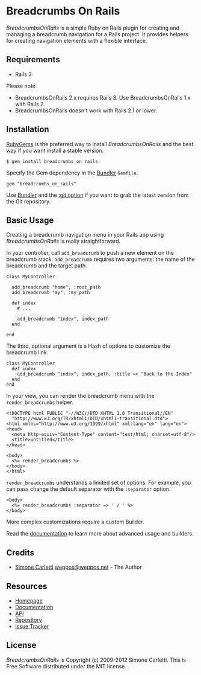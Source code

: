 # Breadcrumbs On Rails

*BreadcrumbsOnRails* is a simple Ruby on Rails plugin for creating and managing a breadcrumb navigation for a Rails project.
It provides helpers for creating navigation elements with a flexible interface.


## Requirements

* Rails 3

Please note 

* BreadcrumbsOnRails 2.x requires Rails 3. Use BreadcrumbsOnRails 1.x with Rails 2.
* BreadcrumbsOnRails doesn't work with Rails 2.1 or lower.


## Installation

[RubyGems](http://rubygems.org) is the preferred way to install *BreadcrumbsOnRails* and the best way if you want install a stable version.

    $ gem install breadcrumbs_on_rails

Specify the Gem dependency in the [Bundler](http://gembundler.com) `Gemfile`.

    gem "breadcrumbs_on_rails"

Use [Bundler](http://gembundler.com) and the [:git option](http://gembundler.com/v1.0/git.html) if you want to grab the latest version from the Git repository.


## Basic Usage

Creating a breadcrumb navigation menu in your Rails app using *BreadcrumbsOnRails* is really straightforward.

In your controller, call `add_breadcrumb` to push a new element on the breadcrumb stack. `add_breadcrumb` requires two arguments: the name of the breadcrumb and the target path.

    class MyController
    
      add_breadcrumb "home", :root_path
      add_breadcrumb "my", :my_path
      
      def index
        # ...
        
        add_breadcrumb "index", index_path
      end
    
    end

The third, optional argument is a Hash of options to customize the breadcrumb link.

    class MyController
      def index
        add_breadcrumb "index", index_path, :title => "Back to the Index"
      end
    end

In your view, you can render the breadcrumb menu with the `render_breadcrumbs` helper.

    <!DOCTYPE html PUBLIC "-//W3C//DTD XHTML 1.0 Transitional//EN"
      "http://www.w3.org/TR/xhtml1/DTD/xhtml1-transitional.dtd">
    <html xmlns="http://www.w3.org/1999/xhtml" xml:lang="en" lang="en">
    <head>
      <meta http-equiv="Content-Type" content="text/html; charset=utf-8"/>
      <title>untitled</title>
    </head>
    
    <body>
      <%= render_breadcrumbs %>
    </body>
    </html>

`render_breadcrumbs` understands a limited set of options. For example, you can pass change the default separator with the `:separator` option.

    <body>
      <%= render_breadcrumbs :separator => ' / ' %>
    </body>

More complex customizations require a custom Builder.

Read the [documentation](http://www.simonecarletti.com/code/breadcrumbs_on_rails/docs/) to learn more about advanced usage and builders.


## Credits

* [Simone Carletti](http://www.simonecarletti.com/) <weppos@weppos.net> - The Author


## Resources

* [Homepage](http://www.simonecarletti.com/code/breadcrumbs_on_rails)
* [Documentation](http://www.simonecarletti.com/code/breadcrumbs_on_rails/docs/)
* [API](http://rubydoc.info/gems/breadcrumbs_on_rails)
* [Repository](https://github.com/weppos/breadcrumbs_on_rails)
* [Issue Tracker](http://github.com/weppos/breadcrumbs_on_rails/issues)


## License

*BreadcrumbsOnRails* is Copyright (c) 2009-2012 Simone Carletti. This is Free Software distributed under the MIT license.
